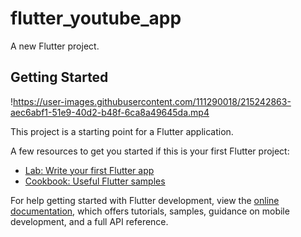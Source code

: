 # flutter_youtube_app

A new Flutter project.

## Getting Started
!https://user-images.githubusercontent.com/111290018/215242863-aec6abf1-51e9-40d2-b48f-6ca8a49645da.mp4

This project is a starting point for a Flutter application.

A few resources to get you started if this is your first Flutter project:

- [Lab: Write your first Flutter app](https://docs.flutter.dev/get-started/codelab)
- [Cookbook: Useful Flutter samples](https://docs.flutter.dev/cookbook)

For help getting started with Flutter development, view the
[online documentation](https://docs.flutter.dev/), which offers tutorials,
samples, guidance on mobile development, and a full API reference.
